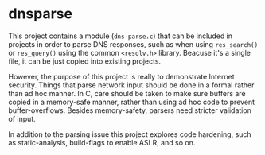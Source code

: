 # dnsparse

This project contains a module (`dns-parse.c`) that can be included in projects
in order to parse DNS responses, such as when using `res_search()` or `res_query()`
using the common `<resolv.h>` library. Beacuse it's a single file, it can be 
just copied into existing projects.

However, the purpose of this project is really to demonstrate Internet security.
Things that parse network input should be done in a formal rather than ad hoc manner.
In C, care should be taken to make sure buffers are copied in a memory-safe manner,
rather than using ad hoc code to prevent buffer-overflows. Besides memory-safety,
parsers need stricter validation of input.

In addition to the parsing issue this project explores code hardening, such as
static-analysis, build-flags to enable ASLR, and so on.
